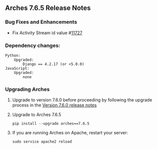 ## Arches 7.6.5 Release Notes

### Bug Fixes and Enhancements

- Fix Activity Stream id value #[11727](https://github.com/archesproject/arches/issues/11727)

### Dependency changes:

```
Python:
    Upgraded:
        Django == 4.2.17 (or <5.0.0)
JavaScript:
    Upgraded:
        none
```

### Upgrading Arches

1. Upgrade to version 7.6.0 before proceeding by following the upgrade process in the [Version 7.6.0 release notes](https://github.com/archesproject/arches/blob/dev/7.6.x/releases/7.6.0.md)

2. Upgrade to Arches 7.6.5

    ```
    pip install --upgrade arches==7.6.5
    ```

3. If you are running Arches on Apache, restart your server:
    ```
    sudo service apache2 reload
    ```
